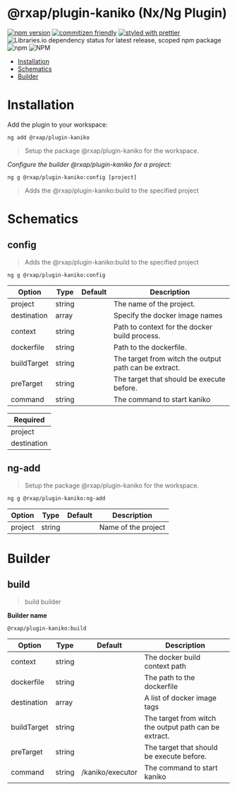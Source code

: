 @rxap/plugin-kaniko (Nx/Ng Plugin)
======

[![npm version](https://img.shields.io/npm/v/@rxap/plugin-kaniko?style=flat-square)](https://www.npmjs.com/package/@rxap/plugin-kaniko)
[![commitizen friendly](https://img.shields.io/badge/commitizen-friendly-brightgreen.svg?style=flat-square)](https://commitizen.github.io/cz-cli/)
[![styled with prettier](https://img.shields.io/badge/styled_with-prettier-ff69b4.svg?style=flat-square)](https://github.com/prettier/prettier)
![Libraries.io dependency status for latest release, scoped npm package](https://img.shields.io/librariesio/release/npm/@rxap/plugin-kaniko)
![npm](https://img.shields.io/npm/dm/@rxap/plugin-kaniko)
![NPM](https://img.shields.io/npm/l/@rxap/plugin-kaniko)

> 

- [Installation](#installation)
- [Schematics](#schematics)
- [Builder](#builder)

# Installation

Add the plugin to your workspace:

```
ng add @rxap/plugin-kaniko
```

> Setup the package @rxap/plugin-kaniko for the workspace.


*Configure the builder @rxap/plugin-kaniko for a project:*

```
ng g @rxap/plugin-kaniko:config [project]
```

> Adds the @rxap/plugin-kaniko:build to the specified project

# Schematics

## config
> Adds the @rxap/plugin-kaniko:build to the specified project

```
ng g @rxap/plugin-kaniko:config
```

Option | Type | Default | Description
--- | --- | --- | ---
project | string |  | The name of the project.
destination | array |  | Specify the docker image names
context | string |  | Path to context for the docker build process.
dockerfile | string |  | Path to the dockerfile.
buildTarget | string |  | The target from witch the output path can be extract.
preTarget | string |  | The target that should be execute before.
command | string |  | The command to start kaniko

| Required |
| --- |
| project |
| destination |

## ng-add

> Setup the package @rxap/plugin-kaniko for the workspace.

```
ng g @rxap/plugin-kaniko:ng-add
```

Option | Type | Default | Description
--- | --- | --- | ---
project | string |  | Name of the project

# Builder

## build

> build builder

**Builder name**

```
@rxap/plugin-kaniko:build
```

Option | Type | Default | Description
--- | --- | --- | ---
context | string |  | The docker build context path
dockerfile | string |  | The path to the dockerfile
destination | array |  | A list of docker image tags
buildTarget | string |  | The target from witch the output path can be extract.
preTarget | string |  | The target that should be execute before.
command | string | /kaniko/executor | The command to start kaniko
